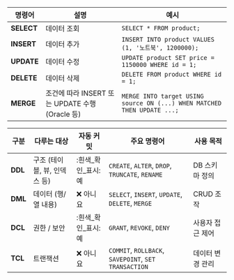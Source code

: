 명령어 | 설명 | 예시 |
|--------|------|------|
| **SELECT** | 데이터 조회 | `SELECT * FROM product;` |
| **INSERT** | 데이터 추가 | `INSERT INTO product VALUES (1, '노트북', 1200000);` |
| **UPDATE** | 데이터 수정 | `UPDATE product SET price = 1150000 WHERE id = 1;` |
| **DELETE** | 데이터 삭제 | `DELETE FROM product WHERE id = 1;` |
| **MERGE** | 조건에 따라 INSERT 또는 UPDATE 수행 (Oracle 등) | `MERGE INTO target USING source ON (...) WHEN MATCHED THEN UPDATE ...;` |x`




| 구분 | 다루는 대상 | 자동 커밋 | 주요 명령어 | 사용 목적 |
|------|---------------|------------|--------------|--------------|
| **DDL** | 구조 (테이블, 뷰, 인덱스 등) | :흰색_확인_표시: 예 | `CREATE`, `ALTER`, `DROP`, `TRUNCATE`, `RENAME` | DB 스키마 정의 |
| **DML** | 데이터 (행/열 내용) | :x: 아니요 | `SELECT`, `INSERT`, `UPDATE`, `DELETE`, `MERGE` | CRUD 조작 |
| **DCL** | 권한 / 보안 | :흰색_확인_표시: 예 | `GRANT`, `REVOKE`, `DENY` | 사용자 접근 제어 |
| **TCL** | 트랜잭션 | :x: 아니요 | `COMMIT`, `ROLLBACK`, `SAVEPOINT`, `SET TRANSACTION` | 데이터 변경 관리 |